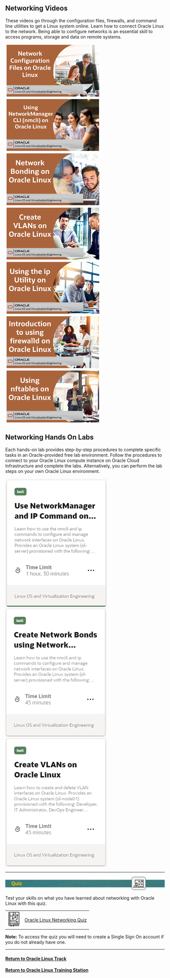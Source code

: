 ## Networking Videos
These videos go through the configuration files, firewalls, and command line utilities to get a Linux system online. Learn how to connect Oracle Linux to the network. Being able to configure networks is an essential skill to access programs, storage and data on remote systems.

[![](../../common/images/config_files_300.png)](https://youtu.be/xCH9WoU96RQ)
[![](../../common/images/nmcli_300.png)](https://youtu.be/EkI3RKl4loE)
[![](../../common/images/bonding_300.png)](https://youtu.be/u9UnwWFpY94)
[![](../../common/images/vlans_300.png)](https://youtu.be/JcqXcGfjD0E)
[![](../../common/images/ip_util_300.png)](https://youtu.be/JcipLuWymNc)
[![](../../common/images/firewalld_300.png)](https://youtu.be/GPHxVRPUs9o)
[![](../../common/images/nftables_300.png)](https://youtu.be/tFdc_iVKXMs)

## Networking Hands On Labs
Each hands-on lab provides step-by-step procedures to complete specific tasks in an Oracle-provided free lab environment. Follow the procedures to connect to your Oracle Linux compute instance on Oracle Cloud Infrastructure and complete the labs. Alternatively, you can perform the lab steps on your own Oracle Linux environment.

[![](../../common/images/nwm_lab.png)](https://luna.oracle.com/lab/6cbaab1f-835c-445e-89eb-b42ba3e679bb/steps)
[![](../../common/images/bond_lab.png)](https://luna.oracle.com/lab/fc37cd13-6a90-49df-adc1-6c3b40239265)
[![](../../common/images/vlan_lab.png)](https://luna.oracle.com/lab/e8070728-d90b-41c9-8984-e4b1d98cee88)

---

![](../../common/images/quiz1.png)
   
  
Test your skills on what you have learned about networking with Oracle Linux with this quiz.   
 
<table>
    <tr>
    <td><img src="../../common/images/quiz_v2.png" width="40" height="50"></td>
    <td><a href="https://apexapps.oracle.com/pls/apex/f?p=ST_QUIZ:200:0::::P200_QUIZ_KEY:DWXQQM4">Oracle Linux Networking Quiz</a></td>
  </tr>
</table>    
<b>Note:</b> To access the quiz you will need to create a Single Sign On account if you do not already have one.

---
#### [Return to Oracle Linux Track](../ol.md)

#### [Return to Oracle Linux Training Station](../../README.md)
